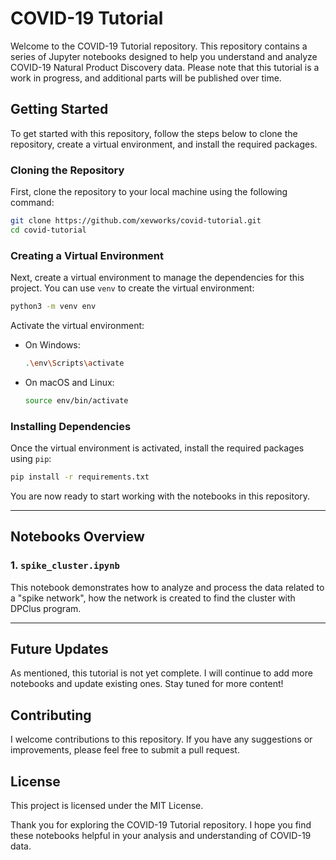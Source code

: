 # COVID-19 Tutorial

Welcome to the COVID-19 Tutorial repository. This repository contains a series of Jupyter notebooks designed to help you understand and analyze COVID-19 Natural Product Discovery data. Please note that this tutorial is a work in progress, and additional parts will be published over time.

## Getting Started

To get started with this repository, follow the steps below to clone the repository, create a virtual environment, and install the required packages.

### Cloning the Repository

First, clone the repository to your local machine using the following command:

```bash
git clone https://github.com/xevworks/covid-tutorial.git
cd covid-tutorial
```

### Creating a Virtual Environment

Next, create a virtual environment to manage the dependencies for this project. You can use `venv` to create the virtual environment:

```bash
python3 -m venv env
```

Activate the virtual environment:

- On Windows:
    ```bash
    .\env\Scripts\activate
    ```
- On macOS and Linux:
    ```bash
    source env/bin/activate
    ```

### Installing Dependencies

Once the virtual environment is activated, install the required packages using `pip`:

```bash
pip install -r requirements.txt
```

You are now ready to start working with the notebooks in this repository.

---
## Notebooks Overview

### 1. `spike_cluster.ipynb`
This notebook demonstrates how to analyze and process the data related to a "spike network", how the network is created to find the cluster with DPClus program.

---

## Future Updates
As mentioned, this tutorial is not yet complete. I will continue to add more notebooks and update existing ones. Stay tuned for more content!

## Contributing
I welcome contributions to this repository. If you have any suggestions or improvements, please feel free to submit a pull request.

## License
This project is licensed under the MIT License.

Thank you for exploring the COVID-19 Tutorial repository. I hope you find these notebooks helpful in your analysis and understanding of COVID-19 data.